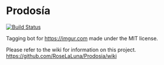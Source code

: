 # Prodosía
[![Build Status](https://travis-ci.org/RoseLaLuna/Prodosia.svg?branch=master)](https://travis-ci.org/RoseLaLuna/Prodosia)

Tagging bot for https://imgur.com made under the MIT license.

Please refer to the wiki for information on this project.
<https://github.com/RoseLaLuna/Prodosia/wiki>
